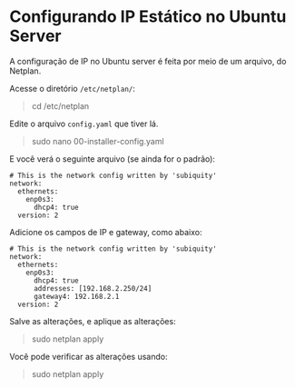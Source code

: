 # Configurando IP Estático no Ubuntu Server

A configuração de IP no Ubuntu server é feita por meio de um arquivo, do Netplan.

Acesse o diretório `/etc/netplan/`:

> cd /etc/netplan

Edite o arquivo `config.yaml` que tiver lá.

> sudo nano 00-installer-config.yaml

E você verá o seguinte arquivo (se ainda for o padrão):

```
# This is the network config written by 'subiquity'
network:
  ethernets:
    enp0s3:
      dhcp4: true
  version: 2
```

Adicione os campos de IP e gateway, como abaixo:

```
# This is the network config written by 'subiquity'
network:
  ethernets:
    enp0s3:
      dhcp4: true
      addresses: [192.168.2.250/24]
      gateway4: 192.168.2.1
  version: 2
  ```
  
  Salve as alterações, e aplique as alterações:
  
  > sudo netplan apply

Você pode verificar as alterações usando:

> sudo netplan apply

